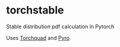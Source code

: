 # torchstable
Stable distribution pdf calculation in Pytorch

Uses [Torchquad](https://github.com/esa/torchquad) and [Pyro](https://pyro.ai).
